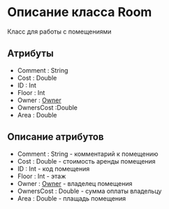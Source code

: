 # Описание класса Room
Класс для работы с помещениями

## Атрибуты 
* Comment : String
* Cost : Double
* ID : Int
* Floor : Int
* Owner : [Owner](https://github.com/AlinaYuryeva/roomrental/blob/master/docs/Owner.md "объект класса Room")
* OwnersCost :Double
* Area : Double

## Описание атрибутов
* Comment : String - комментарий к помещению 
* Cost : Double - стоимость аренды помещения
* ID : Int - код помещения
* Floor : Int - этаж 
* Owner : [Owner](https://github.com/AlinaYuryeva/roomrental/blob/master/docs/Owner.md "объект класса Room") - владелец помещения
* OwnersCost : Double - сумма оплаты владельцу
* Area : Double - плащадь помещения